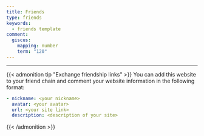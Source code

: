 ```yaml
---
title: Friends
type: friends
keywords:
  - friends template
comment:
  giscus:
    mapping: number
    term: "120"
---
```



---

{{< admonition tip "Exchange friendship links" >}}
You can add this website to your friend chain and comment your website information in the following format:

```yml
- nickname: <your nickname>
  avatar: <your avatar>
  url: <your site link>
  description: <description of your site>
```

{{< /admonition >}}
